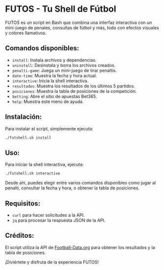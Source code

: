 
# FUTOS - Tu Shell de Fútbol

FUTOS es un script en Bash que combina una interfaz interactiva con un mini-juego de penales, consultas de fútbol y más, todo con efectos visuales y colores llamativos.

## Comandos disponibles:
- `install`: Instala archivos y dependencias.
- `uninstall`: Desinstala y borra los archivos creados.
- `penalti-game`: Juega un mini-juego de tirar penaltis.
- `date-time`: Muestra la fecha y hora actual.
- `interactive`: Inicia la shell interactiva.
- `resultados`: Muestra los resultados de los últimos 5 partidos.
- `posiciones`: Muestra la tabla de posiciones de la competición.
- `betting`: Abre el sitio de apuestas Bet365.
- `help`: Muestra este menú de ayuda.

## Instalación:
Para instalar el script, simplemente ejecuta:

```bash
./futshell.sh install
```

## Uso:
Para iniciar la shell interactiva, ejecuta:

```bash
./futshell.sh interactive
```

Desde ahí, puedes elegir entre varios comandos disponibles como jugar al penalti, consultar la fecha y hora, o obtener la tabla de posiciones.

## Requisitos:
- `curl` para hacer solicitudes a la API.
- `jq` para procesar la respuesta JSON de la API.

## Créditos:
El script utiliza la API de [Football-Data.org](https://www.football-data.org/) para obtener los resultados y la tabla de posiciones.

¡Diviértete y disfruta de la experiencia FUTOS!
